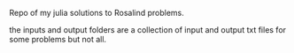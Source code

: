 Repo of my julia solutions to Rosalind problems.

the inputs and output folders are a collection of input and output txt files for some problems but not all. 